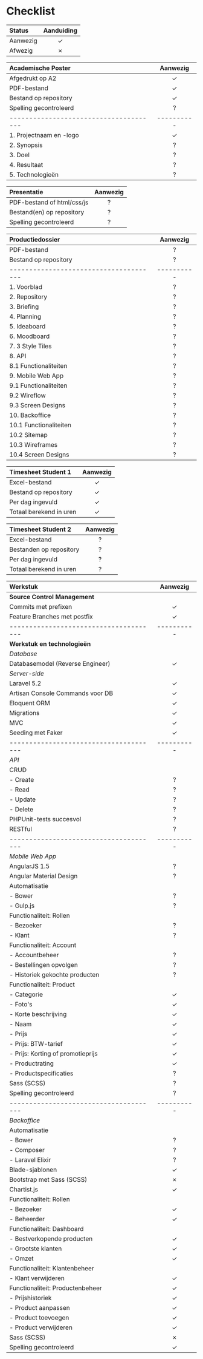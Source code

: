 Checklist
=========

| Status   | Aanduiding |
|:---------|:----------:|
| Aanwezig |      ✓     |
| Afwezig  |      ✗     |

| Academische Poster                   | Aanwezig |
|:-------------------------------------|:--------:|
| Afgedrukt op A2                      |     ✓    |
| PDF-bestand                          |     ✓    |
| Bestand op repository                |     ✓    |
| Spelling gecontroleerd               |     ?    |
|--------------------------------------|----------|
| 1. Projectnaam en -logo              |     ✓    |
| 2. Synopsis                          |     ?    |
| 3. Doel                              |     ?    |
| 4. Resultaat                         |     ?    |
| 5. Technologieën                     |     ?    |

| Presentatie                          | Aanwezig |
|:-------------------------------------|:--------:|
| PDF-bestand of html/css/js           |     ?    |
| Bestand(en) op repository            |     ?    |
| Spelling gecontroleerd               |     ?    |

| Productiedossier                     | Aanwezig |
|:-------------------------------------|:--------:|
| PDF-bestand                          |     ?    |
| Bestand op repository                |     ?    |
|--------------------------------------|----------|
|  1.  Voorblad                        |     ?    |
|  2.  Repository                      |     ?    |
|  3.  Briefing                        |     ?    |
|  4.  Planning                        |     ?    |
|  5.  Ideaboard                       |     ?    |
|  6.  Moodboard                       |     ?    |
|  7.  3 Style Tiles                   |     ?    |
|  8.  API                             |     ?    |
|  8.1 Functionaliteiten               |     ?    |
|  9.  Mobile Web App                  |     ?    |
|  9.1 Functionaliteiten               |     ?    |
|  9.2 Wireflow                        |     ?    |
|  9.3 Screen Designs                  |     ?    |
| 10.  Backoffice                      |     ?    |
| 10.1 Functionaliteiten               |     ?    |
| 10.2 Sitemap                         |     ?    |
| 10.3 Wireframes                      |     ?    |
| 10.4 Screen Designs                  |     ?    |

| Timesheet Student 1                  | Aanwezig |
|:-------------------------------------|:--------:|
| Excel-bestand                        |     ✓    |
| Bestand op repository                |     ✓    |
| Per dag ingevuld                     |     ✓    |
| Totaal berekend in uren              |     ✓    |

| Timesheet Student 2                  | Aanwezig |
|:-------------------------------------|:--------:|
| Excel-bestand                        |     ?    |
| Bestanden op repository              |     ?    |
| Per dag ingevuld                     |     ?    |
| Totaal berekend in uren              |     ?    |

| Werkstuk                             | Aanwezig |
|:-------------------------------------|:--------:|
| **Source Control Management**        |          |
|   Commits met prefixen               |     ✓    |
|   Feature Branches met postfix       |     ✓    |
|--------------------------------------|----------|
| **Werkstuk en technologieën**        |          |
|  *Database*                          |          |
|   Databasemodel (Reverse Engineer)   |     ✓    |
|  *Server-side*                       |          |
|   Laravel 5.2                        |     ✓    |
|   Artisan Console Commands voor DB   |     ✓    |
|   Eloquent ORM                       |     ✓    |
|   Migrations                         |     ✓    |
|   MVC                                |     ✓    |
|   Seeding met Faker                  |     ✓    |
|--------------------------------------|----------|
|  *API*                               |          |
|   CRUD                               |          |
|   - Create                           |     ?    |
|   - Read                             |     ?    |
|   - Update                           |     ?    |
|   - Delete                           |     ?    |
|   PHPUnit-tests succesvol            |     ?    |
|   RESTful                            |     ?    |
|--------------------------------------|----------|
|  *Mobile Web App*                    |          |
|   AngularJS 1.5                      |     ?    |
|   Angular Material Design            |     ?    |
|   Automatisatie                      |          |
|   - Bower                            |     ?    |
|   - Gulp.js                          |     ?    |
|   Functionaliteit: Rollen            |          |
|   - Bezoeker                         |     ?    |
|   - Klant                            |     ?    |
|   Functionaliteit: Account           |          |
|   - Accountbeheer                    |     ?    |
|   - Bestellingen opvolgen            |     ?    |
|   - Historiek gekochte producten     |     ?    |
|   Functionaliteit: Product           |          |
|   - Categorie                        |     ✓    |
|   - Foto's                           |     ✓    |
|   - Korte beschrijving               |     ✓    |
|   - Naam                             |     ✓    |
|   - Prijs                            |     ✓    |
|   - Prijs: BTW-tarief                |     ✓    |
|   - Prijs: Korting of promotieprijs  |     ✓    |
|   - Productrating                    |     ✓    |
|   - Productspecificaties             |     ?    |
|   Sass (SCSS)                        |     ?    |
|   Spelling gecontroleerd             |     ?    |
|--------------------------------------|----------|
|  *Backoffice*                        |          |
|   Automatisatie                      |          |
|   - Bower                            |     ?    |
|   - Composer                         |     ?    |
|   - Laravel Elixir                   |     ?    |
|   Blade-sjablonen                    |     ✓    |
|   Bootstrap met Sass (SCSS)          |     ✗    |
|   Chartist.js                        |     ✓    |
|   Functionaliteit: Rollen            |          |
|   - Bezoeker                         |     ✓    |
|   - Beheerder                        |     ✓    |
|   Functionaliteit: Dashboard         |          |
|   - Bestverkopende producten         |     ✓    |
|   - Grootste klanten                 |     ✓    |
|   - Omzet                            |     ✓    |
|   Functionaliteit: Klantenbeheer     |          |
|   - Klant verwijderen                |     ✓    |
|   Functionaliteit: Productenbeheer   |     ✓    |
|   - Prijshistoriek                   |     ✓    |
|   - Product aanpassen                |     ✓    |
|   - Product toevoegen                |     ✓    |
|   - Product verwijderen              |     ✓    |
|   Sass (SCSS)                        |     ✗    |
|   Spelling gecontroleerd             |     ✓    |
